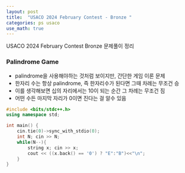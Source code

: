 ```yaml
---
layout: post
title:  "USACO 2024 February Contest - Bronze "
categories: ps usaco
use_math: true
---
```


USACO 2024 February Contest Bronze 문제풀이 정리

### Palindrome Game
- palindrome을 사용해야하는 것처럼 보이지만, 간단한 게임 이론 문제
- 한자리 수는 항상 palindrome, 즉 한자리수가 된다면 그때 차례는 무조건 승
- 이를 생각해보면 십의 자리에서는 10이 되는 순간 그 차례는 무조건 짐
- 어떤 수든 마지막 자리가 0이면 진다는 걸 알수 있음

```cpp
#include <bits/stdc++.h>
using namespace std;

int main() {
	cin.tie(0)->sync_with_stdio(0);
	int N; cin >> N;
	while(N--){
		string x; cin >> x;
		cout << ((x.back() == '0') ? "E":"B")<<"\n";
	}
}
```